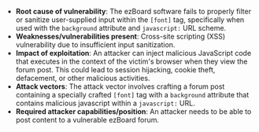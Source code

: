 - **Root cause of vulnerability**: The ezBoard software fails to properly filter or sanitize user-supplied input within the `[font]` tag, specifically when used with the `background` attribute and `javascript:` URL scheme.
- **Weaknesses/vulnerabilities present**: Cross-site scripting (XSS) vulnerability due to insufficient input sanitization.
- **Impact of exploitation**: An attacker can inject malicious JavaScript code that executes in the context of the victim's browser when they view the forum post. This could lead to session hijacking, cookie theft, defacement, or other malicious activities.
- **Attack vectors**: The attack vector involves crafting a forum post containing a specially crafted `[font]` tag with a `background` attribute that contains malicious javascript within a `javascript:` URL.
- **Required attacker capabilities/position**: An attacker needs to be able to post content to a vulnerable ezBoard forum.